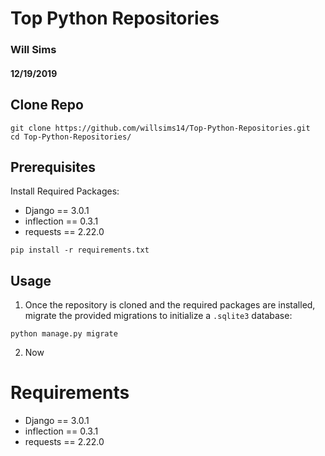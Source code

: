 # Top Python Repositories
### Will Sims
#### 12/19/2019


## Clone Repo
```
git clone https://github.com/willsims14/Top-Python-Repositories.git
cd Top-Python-Repositories/
```


## Prerequisites

Install Required Packages:
* Django == 3.0.1
* inflection == 0.3.1
* requests == 2.22.0

```
pip install -r requirements.txt
```



## Usage
1) Once the repository is cloned and the required packages are installed, migrate the provided migrations to initialize a `.sqlite3` database:

```
python manage.py migrate
```

2) Now


# Requirements
* Django == 3.0.1
* inflection == 0.3.1
* requests == 2.22.0
